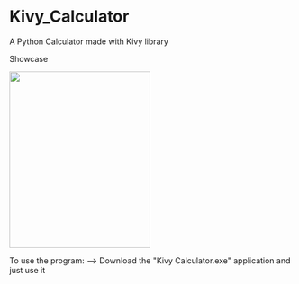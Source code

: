 # Kivy_Calculator
A Python Calculator made with Kivy library

Showcase

<img src="https://user-images.githubusercontent.com/122665327/217318618-3e7ecffb-1fba-4e18-b73e-d360bd607c56.jpg" width="250" height="314" />


To use the program:
--> Download the "Kivy Calculator.exe" application and just use it
